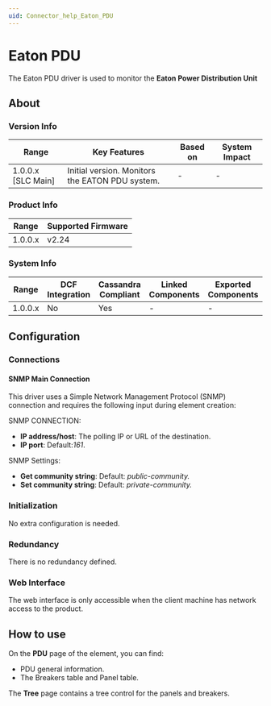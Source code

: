 ```yaml
---
uid: Connector_help_Eaton_PDU
---
```


# Eaton PDU

The Eaton PDU driver is used to monitor the **Eaton Power Distribution Unit**

## About

### Version Info

| **Range**            | **Key Features**                                | **Based on** | **System Impact** |
|----------------------|-------------------------------------------------|--------------|-------------------|
| 1.0.0.x \[SLC Main\] | Initial version. Monitors the EATON PDU system. | \-           | \-                |

### Product Info

| **Range** | **Supported Firmware** |
|-----------|------------------------|
| 1.0.0.x   | v2.24                  |

### System Info

| **Range** | **DCF Integration** | **Cassandra Compliant** | **Linked Components** | **Exported Components** |
|-----------|---------------------|-------------------------|-----------------------|-------------------------|
| 1.0.0.x   | No                  | Yes                     | \-                    | \-                      |

## Configuration

### Connections

#### SNMP Main Connection

This driver uses a Simple Network Management Protocol (SNMP) connection and requires the following input during element creation:

SNMP CONNECTION:

- **IP address/host**: The polling IP or URL of the destination.
- **IP port**: Default:*161*.

SNMP Settings:

- **Get community string**: Default: *public-community.*
- **Set community string**: Default: *private-community.*

### Initialization

No extra configuration is needed.

### Redundancy

There is no redundancy defined.

### Web Interface

The web interface is only accessible when the client machine has network access to the product.

## How to use

On the **PDU** page of the element, you can find:

- PDU general information.
- The Breakers table and Panel table.

The **Tree** page contains a tree control for the panels and breakers.
